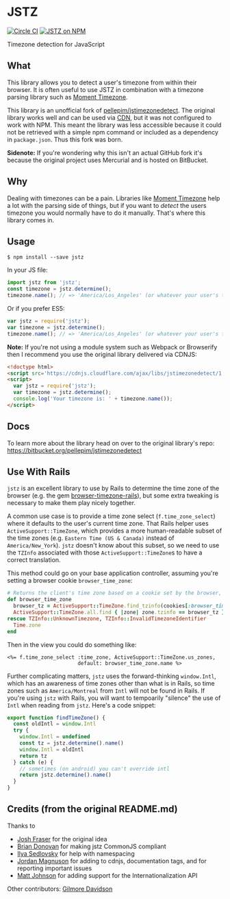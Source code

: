 # JSTZ

[![Circle CI](https://img.shields.io/circleci/project/iansinnott/jstz.svg)](https://circleci.com/gh/iansinnott/jstz)
[![JSTZ on NPM](https://img.shields.io/npm/v/jstz.svg)](https://www.npmjs.com/package/jstz)

Timezone detection for JavaScript

## What

This library allows you to detect a user's timezone from within their browser. It is often useful to use JSTZ in combination with a timezone parsing library such as [Moment Timezone][].

This library is an unofficial fork of [pellepim/jstimezonedetect][jstimezonedetect]. The original library works well and can be used via [CDN][], but it was not configured to work with NPM. This meant the library was less accessible because it could not be retrieved with a simple npm command or included as a dependency in `package.json`. Thus this fork was born.

**Sidenote:** If you're wondering why this isn't an actual GitHub fork it's because the original project uses Mercurial and is hosted on BitBucket.

## Why

Dealing with timezones can be a pain. Libraries like [Moment Timezone][] help a lot with the parsing side of things, but if you want to _detect_ the users timezone you would normally have to do it manually. That's where this library comes in.

## Usage

```
$ npm install --save jstz
```

In your JS file:

```js
import jstz from 'jstz';
const timezone = jstz.determine();
timezone.name(); // => 'America/Los_Angeles' (or whatever your user's timezone is)
```

Or if you prefer ES5:

```js
var jstz = require('jstz');
var timezone = jstz.determine();
timezone.name(); // => 'America/Los_Angeles' (or whatever your user's timezone is)
```

**Note:** If you're not using a module system such as Webpack or Browserify then I recommend you use the original library delivered via CDNJS:

```html
<!doctype html>
<script src='https://cdnjs.cloudflare.com/ajax/libs/jstimezonedetect/1.0.4/jstz.min.js'></script>
<script>
  var jstz = require('jstz');
  var timezone = jstz.determine();
  console.log('Your timezone is: ' + timezone.name());
</script>
```

## Docs

To learn more about the library head on over to the original library's repo: <https://bitbucket.org/pellepim/jstimezonedetect>

## Use With Rails

`jstz` is an excellent library to use by Rails to determine the time zone of the browser (e.g. the gem [browser-timezone-rails](https://github.com/kbaum/browser-timezone-rails)), but some extra tweaking is necessary to make them play nicely together.

A common use case is to provide a time zone select (`f.time_zone_select`) where it defaults to the user's current time zone. That Rails helper uses `ActiveSupport::TimeZone`, which provides a more human-readable subset of the time zones (e.g. `Eastern Time (US & Canada)` instead of `America/New_York`). `jstz` doesn't know about this subset, so we need to use the `TZInfo` associated with those `ActiveSupport::TimeZone`s to have a correct translation.

This method could go on your base application controller, assuming you're setting a browser cookie `browser_time_zone`:

```ruby
# Returns the client's time zone based on a cookie set by the browser, defaults to application time zone
def browser_time_zone
  browser_tz = ActiveSupport::TimeZone.find_tzinfo(cookies[:browser_time_zone])
  ActiveSupport::TimeZone.all.find { |zone| zone.tzinfo == browser_tz } || Time.zone
rescue TZInfo::UnknownTimezone, TZInfo::InvalidTimezoneIdentifier
  Time.zone
end
```

Then in the view you could do something like:

```erb
<%= f.time_zone_select :time_zone, ActiveSupport::TimeZone.us_zones,
                       default: browser_time_zone.name %>
```

Further complicating matters, `jstz` uses the forward-thinking `window.Intl`, which has an awareness of time zones other than what is in Rails, so time zones such as `America/Montreal` from `Intl` will not be found in Rails. If you're using `jstz` with Rails, you will want to tempoarily "silence" the use of `Intl` when reading from `jstz`. Here's a code snippet:

```js
export function findTimeZone() {
  const oldIntl = window.Intl
  try {
    window.Intl = undefined
    const tz = jstz.determine().name()
    window.Intl = oldIntl
    return tz
  } catch (e) {
    // sometimes (on android) you can't override intl
    return jstz.determine().name()
  }
}
```

## Credits (from the original README.md)

Thanks to

  - [Josh Fraser][5] for the original idea
  - [Brian Donovan][6] for making jstz CommonJS compliant
  - [Ilya Sedlovsky][7] for help with namespacing
  - [Jordan Magnuson][9] for adding to cdnjs, documentation tags, and for reporting important issues
  - [Matt Johnson][11] for adding support for the Internationalization API

Other contributors:
[Gilmore Davidson][8]

[jstimezonedetect]: https://bitbucket.org/pellepim/jstimezonedetect
[CDN]: https://cdnjs.com/libraries/jstimezonedetect
[Moment Timezone]: http://momentjs.com/timezone/

[1]: http://www.iana.org/time-zones
[3]: https://bitbucket.org/pellepim/jstimezonedetect/src
[4]: https://github.com/gruntjs/grunt
[5]: http://www.onlineaspect.com/about/
[6]: https://bitbucket.org/eventualbuddha
[7]: https://bitbucket.org/purebill
[8]: https://bitbucket.org/gdavidson
[9]: https://github.com/JordanMagnuson
[11]: https://bitbucket.org/mj1856
